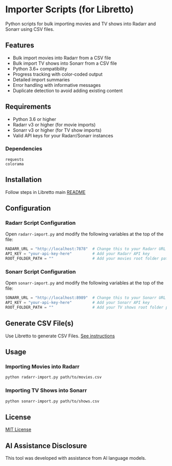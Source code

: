 # Importer Scripts (for Libretto)

Python scripts for bulk importing movies and TV shows into Radarr and Sonarr using CSV files.

## Features

- Bulk import movies into Radarr from a CSV file
- Bulk import TV shows into Sonarr from a CSV file
- Python 3.6+ compatibility
- Progress tracking with color-coded output
- Detailed import summaries
- Error handling with informative messages
- Duplicate detection to avoid adding existing content

## Requirements

- Python 3.6 or higher
- Radarr v3 or higher (for movie imports)
- Sonarr v3 or higher (for TV show imports)
- Valid API keys for your Radarr/Sonarr instances

### Dependencies

```
requests
colorama
```

## Installation

Follow steps in Libretto main [README](https://github.com/jeremehancock/Libretto?tab=readme-ov-file#installation)

## Configuration

### Radarr Script Configuration
Open `radarr-import.py` and modify the following variables at the top of the file:

```python
RADARR_URL = "http://localhost:7878"  # Change this to your Radarr URL
API_KEY = "your-api-key-here"         # Add your Radarr API key
ROOT_FOLDER_PATH = ""                 # Add your movies root folder path
```

### Sonarr Script Configuration
Open `sonarr-import.py` and modify the following variables at the top of the file:

```python
SONARR_URL = "http://localhost:8989"  # Change this to your Sonarr URL
API_KEY = "your-api-key-here"         # Add your Sonarr API key
ROOT_FOLDER_PATH = ""                 # Add your TV shows root folder path
```

## Generate CSV File(s)

Use Libretto to generate CSV Files. [See instructions](https://github.com/jeremehancock/Libretto?tab=readme-ov-file#basic-usage)

## Usage

### Importing Movies into Radarr
```bash
python radarr-import.py path/to/movies.csv
```

### Importing TV Shows into Sonarr
```bash
python sonarr-import.py path/to/shows.csv
```

## License

[MIT License](https://github.com/jeremehancock/Libretto/blob/main/LICENSE)

## AI Assistance Disclosure

This tool was developed with assistance from AI language models.